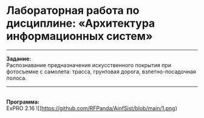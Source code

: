# Лабораторная работа по дисциплине: «Архитектура информационных систем»
***
<b>Задание:</b> </br>
Распознавание предназначения искусственного покрытия при фотосъемке с самолета: трасса, грунтовая дорога, взлетно-посадочная полоса.
***
</br><b>Программа:</b> </br>
ExPRO 2.16
![]https://github.com/RFPanda/AinfSist/blob/main/1.png)
